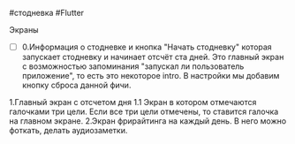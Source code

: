#стодневка #Flutter 

Экраны

- [ ] 0.Информация о стодневке и кнопка "Начать стодневку" которая запускает стодневку и начинает отсчёт ста дней. Это главный экран с возможностью запоминания "запускал ли пользователь приложение", то есть это некоторое intro. В настройки мы добавим кнопку сброса данной фичи. 


1.Главный экран с отсчетом дня
1.1 Экран в котором отмечаются галочками три цели. Если все три цели отмечены, то ставится галочка на главном экране.
2.Экран фрирайтинга на каждый день. В него можно фоткать, делать аудиозаметки. 